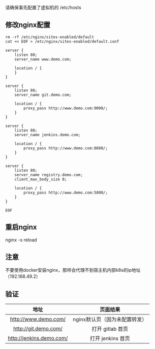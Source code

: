 请确保事先配置了虚拟机的 /etc/hosts
## 修改nginx配置
```shell
rm -rf /etc/nginx/sites-enabled/default
cat << EOF > /etc/nginx/sites-enabled/default.conf

server {
	listen 80;
	server_name www.demo.com;

	location / {
	}
}

server {
	listen 80;
	server_name git.demo.com;

	location / {
		proxy_pass http://www.demo.com:9000/;
	}
}

server {
	listen 80;
	server_name jenkins.demo.com;

	location / {
		proxy_pass http://www.demo.com:8080/;
	}
}

server {
	listen 80;
	server_name registry.demo.com;
	client_max_body_size 0;

	location / {
		proxy_pass http://www.demo.com:5000/;
	}
}

EOF
```
## 重启nginx
nginx -s reload

## 注意
不要使用docker安装nginx，那样会代理不到宿主机内部k8s的ip地址（192.168.49.2）

## 验证
|地址|页面结果|
|:---:|:---:|
|http://www.demo.com/|nginx默认页（因为未配置转发）|
|http://git.demo.com/|打开 gitlab 首页|
|http://jenkins.demo.com/|打开 jenkins 首页|
